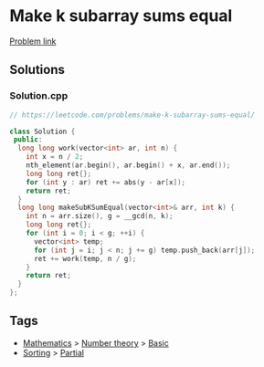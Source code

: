 # Make k subarray sums equal

[Problem link](https://leetcode.com/problems/make-k-subarray-sums-equal/)

## Solutions


### Solution.cpp
```cpp
// https://leetcode.com/problems/make-k-subarray-sums-equal/

class Solution {
 public:
  long long work(vector<int> ar, int n) {
    int x = n / 2;
    nth_element(ar.begin(), ar.begin() + x, ar.end());
    long long ret{};
    for (int y : ar) ret += abs(y - ar[x]);
    return ret;
  }
  long long makeSubKSumEqual(vector<int>& arr, int k) {
    int n = arr.size(), g = __gcd(n, k);
    long long ret{};
    for (int i = 0; i < g; ++i) {
      vector<int> temp;
      for (int j = i; j < n; j += g) temp.push_back(arr[j]);
      ret += work(temp, n / g);
    }
    return ret;
  }
};
```
## Tags

* [Mathematics](/Collections/mathematics.md#mathematics) > [Number theory](/Collections/mathematics.md#number-theory) > [Basic](/Collections/mathematics.md#basic)
* [Sorting](/Collections/sorting.md#sorting) > [Partial](/Collections/sorting.md#partial)
